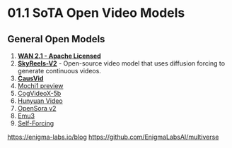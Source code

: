# 01.1 SoTA Open Video Models

## General Open Models

1. **[WAN 2.1 - Apache Licensed](https://github.com/Wan-Video/Wan2.1)**
2. **[SkyReels-V2](https://github.com/SkyworkAI/SkyReels-V2)** - Open-source video model that uses diffusion forcing to generate continuous videos.
3. **[CausVid](https://causvid.github.io/#result)**
2. [Mochi1 preview](https://huggingface.co/genmo/mochi-1-preview)
3. [CogVideoX-5b](https://huggingface.co/THUDM/CogVideoX-5b)
4. [Hunyuan Video](https://huggingface.co/tencent/HunyuanVideo)
5. [OpenSora v2](https://huggingface.co/hpcai-tech/Open-Sora-v2)
6. [Emu3](https://github.com/baaivision/Emu3?tab=readme-ov-file)
7. [Self-Forcing](https://self-forcing.github.io)


https://enigma-labs.io/blog
https://github.com/EnigmaLabsAI/multiverse